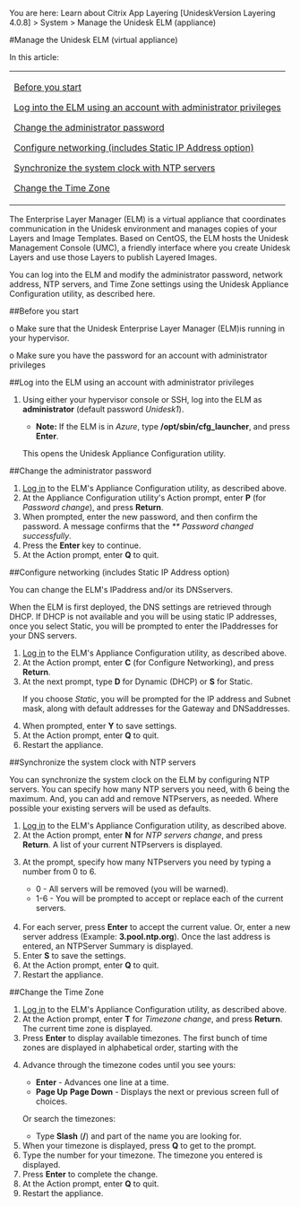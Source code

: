 You are here: Learn about Citrix App Layering [UnideskVersion Layering 4.0.8] > System > Manage the Unidesk ELM (appliance)
#Manage the Unidesk ELM (virtual appliance) 
In this article:
<table>            <col></col>            <tbody>                <tr>                    <td>                        <p><a href="#Before"> Before you start</a>                        </p>                        <p><a href="#Log"> Log into the ELM using an account with administrator privileges</a>                        </p>                        <p><a href="#Change4"> Change the administrator password</a>                        </p>                        <p><a href="#Change2"> Configure networking (includes Static IP Address option)</a>                        </p>                        <p><a href="#Synchron"> Synchronize the system clock with NTP servers</a>                        </p>                        <p><a href="#Change3"> Change the Time Zone</a>                        </p>                    </td>                </tr>            </tbody>        </table>
The Enterprise Layer Manager (ELM) is a virtual appliance that coordinates communication in the Unidesk environment and manages copies of your Layers and Image Templates. Based on CentOS, the ELM hosts the Unidesk Management Console (UMC), a friendly interface where you create Unidesk Layers and use those Layers to publish Layered Images. 
You can log into the ELM and modify the administrator password, network address, NTP servers, and Time Zone settings using the Unidesk Appliance Configuration utility, as described here.
##Before you start<a name="Before"></a>
o Make sure that the Unidesk Enterprise Layer Manager (ELM)is running in your hypervisor.
o Make sure you have the password for an account with administrator privileges
##Log into the ELM using an account with administrator privileges<a name="Log"></a>
<ol>            <li>                <p>Using either your hypervisor console or SSH, log into the ELM as <b>administrator</b> (default password <i>Unidesk1</i>).</p>                <ul>                    <li>                        <p><b>Note:</b> If the ELM is in <i>Azure</i>, type <b>/opt/sbin/cfg_launcher</b>, and press <b>Enter</b>. </p>                    </li>                </ul>                <p>This opens the Unidesk Appliance Configuration utility.</p>            </li>        </ol>
##Change the administrator password<a name="Change4"></a><a name="Change"></a>
<ol>            <li><a href="#Log">Log in</a> to the ELM's Appliance Configuration utility, as described above.</li>            <li>At the Appliance Configuration utility's Action prompt, enter <b>P</b> (for <i>Password change</i>), and press <b>Return</b>.</li>            <li>When prompted, enter the new password, and then confirm the password. A message confirms that the <i>** Password changed successfully</i>. </li>            <li>Press the <b>Enter</b> key to continue.</li>            <li>At the Action prompt, enter <b>Q</b> to quit.</li>        </ol>
##Configure networking (includes Static IP Address option)<a name="Change2"></a>
You can change the ELM's IPaddress and/or its DNSservers. 
When the ELM is first deployed, the DNS settings are retrieved through DHCP.  If DHCP is not available and you will be using static IP addresses, once you select Static, you will be prompted to enter the IPaddresses for your DNS servers. 
<ol>            <li><a href="#Log">Log in</a> to the ELM's Appliance Configuration utility, as described above.</li>            <li>At the Action prompt, enter <b>C</b> (for Configure Networking), and press <b>Return</b>.</li>            <li>At the next prompt, type <b>D</b> for Dynamic (DHCP) or <b>S</b> for Static. <p> If you choose <i>Static</i>, you will be prompted for the IP address and Subnet mask, along with default addresses for the Gateway and  DNSaddresses.</p></li>            <li>When prompted, enter <b>Y</b> to save settings. </li>            <li>At the Action prompt, enter <b>Q</b> to quit.</li>            <li>Restart the appliance.</li>        </ol>
##Synchronize the system clock with NTP servers<a name="Synchron"></a>
You can synchronize the system clock on the ELM by configuring NTP servers. You can specify how many NTP servers you need, with 6 being the maximum. And, you can add and remove NTPservers, as needed. Where possible your existing servers will be used as defaults. 
<ol>            <li><a href="#Log">Log in</a> to the ELM's Appliance Configuration utility, as described above.</li>            <li>At the Action prompt, enter <b>N</b> for <i>NTP servers change</i>, and press <b>Return</b>. A list of your current NTPservers is displayed.</li>            <li>                <p>At the prompt,  specify how many NTPservers you need by typing a number from 0 to 6. </p>                <ul>                    <li>0 - All servers will be removed (you will be warned). </li>                    <li>1-6 - You will be prompted to accept or replace each of the current servers. <br></br></li>                </ul>            </li>            <li>For each server, press <b>Enter</b> to accept the current value. Or, enter a new server address (Example: <b>3.pool.ntp.org</b>). Once the last address is entered, an NTPServer Summary is displayed. </li>            <li>Enter <b>S</b> to save the settings.</li>            <li>At the Action prompt, enter <b>Q</b> to quit.</li>            <li>Restart the appliance.</li>        </ol>
##Change the Time Zone<a name="Change3"></a>
<ol>            <li><a href="#Log">Log in</a> to the ELM's Appliance Configuration utility, as described above.</li>            <li>At the Action prompt, enter <b>T</b> for <i>Timezone change</i>, and press <b>Return</b>. The current time zone is displayed.</li>            <li>Press <b>Enter</b> to display available timezones. The first bunch of time zones are displayed in alphabetical order, starting with the </li>            <li>                <p>Advance through the timezone codes until you see yours:</p>                <ul>                    <li><b>Enter</b> - Advances one line at a time.</li>                    <li><b>Page Up</b> <b>Page Down</b> - Displays the next or previous screen full of choices.</li>                </ul>                <p>Or search the timezones:</p>                <ul>                    <li>Type <b>Slash</b> (<b>/</b>) and part of the name you are looking for. </li>                </ul>            </li>            <li>When your timezone is displayed, press <b>Q</b> to get to the prompt. </li>            <li>Type the number for your timezone. The timezone you entered is displayed.</li>            <li>Press <b>Enter</b> to complete the change.</li>            <li>At the Action prompt, enter <b>Q</b> to quit.</li>            <li>Restart the appliance.</li>        </ol>

